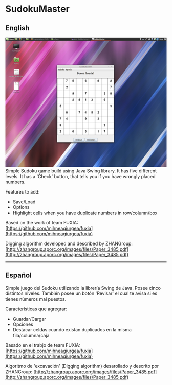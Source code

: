 # SudokuMaster

## English

![Sudoku Screenshot](screenshot.png)
Simple Sudoku game build using Java Swing library. It has five different levels. It has a 'Check' button, that tells you if you have wrongly placed numbers.

Features to add:
* Save/Load
* Options
* Highlight cells when you have duplicate numbers in row/column/box

Based on the work of team FUXIA: [https://github.com/mihneagiurgea/fuxia](https://github.com/mihneagiurgea/fuxia)

Digging algorithm developed and described by ZHANGroup: [http://zhangroup.aporc.org/images/files/Paper_3485.pdf](http://zhangroup.aporc.org/images/files/Paper_3485.pdf)

***
## Español
Simple juego del Sudoku utilizando la librería Swing de Java. Posee cinco distintos niveles. También posee un botón 'Revisar' el cual te avisa si es tienes números mal puestos.

Características que agregrar:
* Guardar/Cargar
* Opciones
* Destacar celdas cuando existan duplicados en la misma fila/columna/caja

Basado en el trabjo de team FUXIA: [https://github.com/mihneagiurgea/fuxia](https://github.com/mihneagiurgea/fuxia)

Algoritmo de 'excavación' (Digging algorithm) desarollado y descrito por ZHANGroup: [http://zhangroup.aporc.org/images/files/Paper_3485.pdf](http://zhangroup.aporc.org/images/files/Paper_3485.pdf)
